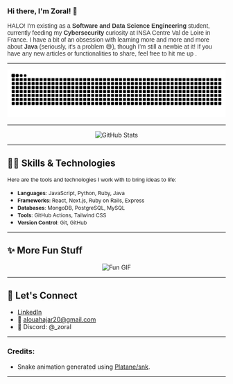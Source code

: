

### **Hi there, I'm Zoral!** 👋

<!-- Embedded style for a funky font -->
<p style="font-size: 14px; font-family: 'Cabinet Grotesk', sans-serif; color: #333;">
  HALO! I'm existing as a <strong>Software and Data Science Engineering</strong> student, currently feeding my <strong>Cybersecurity</strong> curiosity at INSA Centre Val de Loire in France. I have a bit of an obsession with learning more and more and more about <strong>Java</strong> (seriously, it's a problem 😅), though I’m still a newbie at it! If you have any new articles or functionalities to share, feel free to hit me up .
</p>




---


<picture>
  <source media="(prefers-color-scheme: dark)" srcset="https://raw.githubusercontent.com/itsZORAL1/itsZORAL1/gh-pages/dist/github-snake-dark.svg" />
  <source media="(prefers-color-scheme: light)" srcset="https://raw.githubusercontent.com/itsZORAL1/itsZORAL1/gh-pages/dist/github-snake.svg" />
  <img alt="github-snake" src="https://raw.githubusercontent.com/itsZORAL1/itsZORAL1/gh-pages/dist/github-snake.svg" />
</picture>

---



<p align="center">
  <img src="https://github-readme-stats.vercel.app/api?username=itsZORAL1&show_icons=true&count_private=true&hide_title=true&hide=prs&theme=radical" alt="GitHub Stats">
</p>

---

## 🧑‍💻 **Skills & Technologies**

<p style="font-size: 13px; font-family: 'Cabinet Grotesk', sans-serif;">
  Here are the tools and technologies I work with to bring ideas to life:
</p>

- <span style="font-size: 12px;">**Languages**: JavaScript, Python, Ruby, Java</span>
- <span style="font-size: 12px;">**Frameworks**: React, Next.js, Ruby on Rails, Express</span>
- <span style="font-size: 12px;">**Databases**: MongoDB, PostgreSQL, MySQL</span>
- <span style="font-size: 12px;">**Tools**: GitHub Actions, Tailwind CSS</span>
- <span style="font-size: 12px;">**Version Control**: Git, GitHub</span>

---

## ✨ **More Fun Stuff**

<p align="center">
  <img src="https://media.giphy.com/media/3o7btPQmM6OGK00qV6/giphy.gif" alt="Fun GIF" width="300">
</p>

---

## 🌟 **Let's Connect**
- [LinkedIn](https://www.linkedin.com/in/hajaraloua-759502247/)
- 📧 alouahajar20@gmail.com
- 💬 Discord: @_zoral

---

### Credits:
- Snake animation generated using [Platane/snk](https://github.com/Platane/snk).

---


